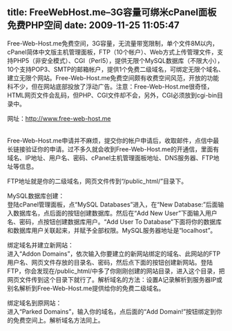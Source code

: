 title: FreeWebHost.me–3G容量可绑米cPanel面板免费PHP空间
date: 2009-11-25 11:05:47
---

<p>
	Free-Web-Host.me免费空间，3G容量，无流量带宽限制，单个文件8M以内，cPanel简体中文版主机管理面板，FTP（10个帐户）、Web方式上传管理文件，支持PHP5（非安全模式）、CGI（Perl5），提供无限个MySQL数据库（不限大小），10个支持POP3、SMTP的邮箱帐户，提供1个免费二级域名，可绑定无限个域名、建立无限个网站。Free-Web-Host.me免费空间颇有收费空间风范，开放的功能科不少，但在网站底部投放了浮动广告。注意：Free-Web-Host.me很奇怪，HTML网页文件会乱码，但PHP、CGI文件却不会，另外，CGI必须放到cgi-bin目录中。</p>
<p>
	网址：<a href="http://www.free-web-host.me">http://www.free-web-host.me</a></p>
<p>
	<br />
	Free-Web-Host.me申请并不麻烦，提交你的帐户申请后，收取邮件，点信中最长链接验证你的申请。过不多久就会收到Free-Web-Host.me的开通信，里面有域名、IP地址、用户名、密码、cPanel主机管理面板地址、DNS服务器、FTP地址等信息。</p>
<p>
	FTP地址就是你的二级域名，网页文件传到&ldquo;/public_html/&rdquo;目录下。</p>
<p>
	MySQL数据库创建：<br />
	登陆cPanel管理面板，点&ldquo;MySQL Databases&rdquo;进入，在&ldquo;New Database:&rdquo;后面输入数据库名，点后面的按钮创建数据库。然后在&ldquo;Add New User&rdquo;下面输入用户名、密码，点按钮创建数据库用户。&ldquo;Add User To Database&rdquo;下面将你的数据库和数据库用户关联起来，并赋予全部权限。MySQL服务器地址是&ldquo;localhost&rdquo;。</p>
<p>
	绑定域名并建立新网站：<br />
	进入&ldquo;Addon Domains&rdquo;，依次输入你要建立的新网站绑定的域名、此网站的FTP用户名、网页文件存放的目录名、密码，然后点下面的按钮创建新网站。登陆FTP，你会发现在/public_html/中多了你刚刚创建的网站目录，进入这个目录，把网页文件传到这个目录下就行了。解析域名的方法：设置A记录解析到服务器IP或别名解析到Free-Web-Host.me提供给你的免费二级域名。</p>
<p>
	绑定域名到原网站：<br />
	进入&ldquo;Parked Domains&rdquo;，输入你的域名，点后面的&ldquo;Add Domain!&rdquo;按钮绑定到你的免费空间上。解析域名方法同上。</p>
